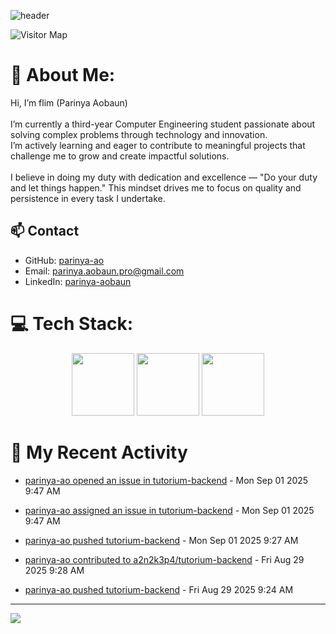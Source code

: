 ![header](https://capsule-render.vercel.app/api?type=waving&color=gradient&height=180&section=header&text=Parinya-Aobun&fontSize=32&animation=fadeIn)

![Visitor Map](https://komarev.com/ghpvc/?username=parinya-ao&color=green&style=for-the-badge&label=PROFILE+VIEWS&abbreviated=true)

# 💫 About Me:
Hi, I’m flim (Parinya Aobaun)<br><br>I’m currently a third-year Computer Engineering student passionate about solving complex problems through technology and innovation.  <br>I’m actively learning and eager to contribute to meaningful projects that challenge me to grow and create impactful solutions.<br><br>I believe in doing my duty with dedication and excellence — "Do your duty and let things happen." This mindset drives me to focus on quality and persistence in every task I undertake.<br>
## 📫 Contact
- GitHub: [parinya-ao](https://github.com/parinya-ao)
- Email: parinya.aobaun.pro@gmail.com
- LinkedIn: [parinya-aobaun](https://th.linkedin.com/in/parinya-aobaun)


# 💻 Tech Stack:
<div align="center">
  <img src="https://skillicons.dev/icons?i=python" width="100" height="100"/>
  <img src="https://skillicons.dev/icons?i=rust" width="100" height="100"/>
  <img src="https://skillicons.dev/icons?i=ts" width="100" height="100"/>
</div>


# 📰 My Recent Activity
<!-- BLOG-POST-LIST:START -->

* <a href="https://github.com/a2n2k3p4/tutorium-backend/issues/50" target="_blank">parinya-ao opened an issue in tutorium-backend</a> - Mon Sep 01 2025 9:47 AM



* <a href="https://github.com/a2n2k3p4/tutorium-backend/issues/50" target="_blank">parinya-ao assigned an issue in tutorium-backend</a> - Mon Sep 01 2025 9:47 AM



* <a href="https://github.com/parinya-ao/tutorium-backend/compare/44e1fb4263...2b934728db" target="_blank">parinya-ao pushed tutorium-backend</a> - Mon Sep 01 2025 9:27 AM



* <a href="https://github.com/a2n2k3p4/tutorium-backend/pull/40" target="_blank">parinya-ao contributed to a2n2k3p4/tutorium-backend</a> - Fri Aug 29 2025 9:28 AM



* <a href="https://github.com/parinya-ao/tutorium-backend/compare/44e1fb4263...9ad0bdca2d" target="_blank">parinya-ao pushed tutorium-backend</a> - Fri Aug 29 2025 9:24 AM

<!-- BLOG-POST-LIST:END -->

---
[![](https://visitcount.itsvg.in/api?id=parinya-ao&icon=0&color=0)](https://visitcount.itsvg.in)
